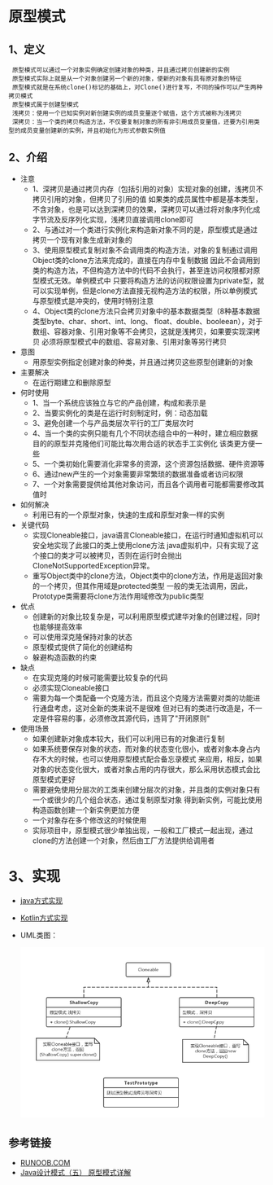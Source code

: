 # 原型模式


## 1、定义
     原型模式可以通过一个对象实例确定创建对象的种类，并且通过拷贝创建新的实例
     原型模式实际上就是从一个对象创建另一个新的对象，使新的对象有具有原对象的特征
     原型模式就是在系统clone()标记的基础上，对Clone()进行复写，不同的操作可以产生两种拷贝模式
     原型模式属于创建型模式
     浅拷贝：使用一个已知实例对新创建实例的成员变量逐个赋值，这个方式被称为浅拷贝
     深拷贝：当一个类的拷贝构造方法，不仅要复制对象的所有非引用成员变量值，还要为引用类型的成员变量创建新的实例，并且初始化为形式参数实例值
     
## 2、介绍
* 注意
    * 1、深拷贝是通过拷贝内存（包括引用的对象）实现对象的创建，浅拷贝不拷贝引用的对象，但拷贝了引用的值
         如果类的成员属性中都是基本类型，不含对象，也是可以达到深拷贝的效果，深拷贝可以通过将对象序列化成
         字节流及反序列化实现，浅拷贝直接调用clone即可
    * 2、与通过对一个类进行实例化来构造新对象不同的是，原型模式是通过拷贝一个现有对象生成新对象的
    * 3、使用原型模式复制对象不会调用类的构造方法，对象的复制通过调用Object类的clone方法来完成的，直接在内存中复制数据
         因此不会调用到类的构造方法，不但构造方法中的代码不会执行，甚至连访问权限都对原型模式无效。单例模式中
         只要将构造方法的访问权限设置为private型，就可以实现单例，但是clone方法直接无视构造方法的权限，所以单例模式
         与原型模式是冲突的，使用时特别注意
    * 4、Object类的clone方法只会拷贝对象中的基本数据类型（8种基本数据类型byte、char、short、int、long、
         float、double、booleean），对于数组、容器对象、引用对象等不会拷贝，这就是浅拷贝，如果要实现深拷贝
         必须将原型模式中的数组、容易对象、引用对象等另行拷贝
* 意图
    * 用原型实例指定创建对象的种类，并且通过拷贝这些原型创建新的对象
* 主要解决
    * 在运行期建立和删除原型
* 何时使用
    * 1、当一个系统应该独立与它的产品创建，构成和表示是
    * 2、当要实例化的类是在运行时刻制定时，例：动态加载
    * 3、避免创建一个与产品类层次平行的工厂类层次时
    * 4、当一个类的实例只能有几个不同状态组合中的一种时，建立相应数据目的的原型并克隆他们可能比每次用合适的状态手工实例化
         该类更方便一些
    * 5、一个类初始化需要消化非常多的资源，这个资源包括数据、硬件资源等
    * 6、通过new产生的一个对象需要非常繁琐的数据准备或者访问权限
    * 7、一个对象需要提供给其他对象访问，而且各个调用者可能都需要修改其值时
* 如何解决
    * 利用已有的一个原型对象，快速的生成和原型对象一样的实例
* 关键代码
    * 实现Cloneable接口，java语言Cloneable接口，在运行时通知虚拟机可以安全地实现了此接口的类上使用clone方法
      java虚拟机中，只有实现了这个接口的类才可以被拷贝，否则在运行时会抛出CloneNotSupportedException异常。
    * 重写Object类中的clone方法，Object类中的clone方法，作用是返回对象的一个拷贝，但其作用域是protected类型
      一般的类无法调用，因此，Prototype类需要将clone方法作用域修改为public类型
* 优点
    * 创建新的对象比较复杂是，可以利用原型模式建华对象的创建过程，同时也能够提高效率
    * 可以使用深克隆保持对象的状态
    * 原型模式提供了简化的创建结构
    * 躲避构造函数的约束
* 缺点
    * 在实现克隆的时候可能需要比较复杂的代码
    * 必须实现Cloneable接口
    * 需要为每一个类配备一个克隆方法，而且这个克隆方法需要对类的功能进行通盘考虑，这对全新的类来说不是很难
      但对已有的类进行改造是，不一定是件容易的事，必须修改其源代码，违背了"开闭原则"
* 使用场景
    * 如果创建新对象成本较大，我们可以利用已有的对象进行复制
    * 如果系统要保存对象的状态，而对象的状态变化很小，或者对象本身占内存不大的时候，也可以使用原型模式配合备忘录模式
      来应用，相反，如果对象的状态变化很大，或者对象占用的内存很大，那么采用状态模式会比原型模式更好
    * 需要避免使用分层次的工类来创建分层次的对象，并且类的实例对象只有一个或很少的几个组合状态，通过复制原型对象
      得到新实例，可能比使用构造函数创建一个新实例更加方便 
    * 一个对象存在多个修改这的时候使用  
    * 实际项目中，原型模式很少单独出现，一般和工厂模式一起出现，通过clone的方法创建一个对象，然后由工厂方法提供给调用者
# 3、实现
* [java方式实现](https://github.com/nmgchfzhzhg/DesignPatternsDemo/tree/master/app/src/main/java/com/designpatterns/demo/prototype/java 'java')
* [Kotlin方式实现](https://github.com/nmgchfzhzhg/DesignPatternsDemo/tree/master/app/src/main/java/com/designpatterns/demo/prototype/kotlin 'Kotlin')
* UML类图：

  ![原型模式](https://github.com/nmgchfzhzhg/DesignPatternsDemo/raw/master/app/src/main/java/com/designpatterns/demo/prototype/imgs/原型模式.png) 

## 参考链接
* [RUNOOB.COM](http://www.runoob.com/design-pattern/prototype-pattern.html "菜鸟教程")
* [Java设计模式（五） 原型模式详解](https://blog.csdn.net/u013916933/article/details/51584913 "原型模式")